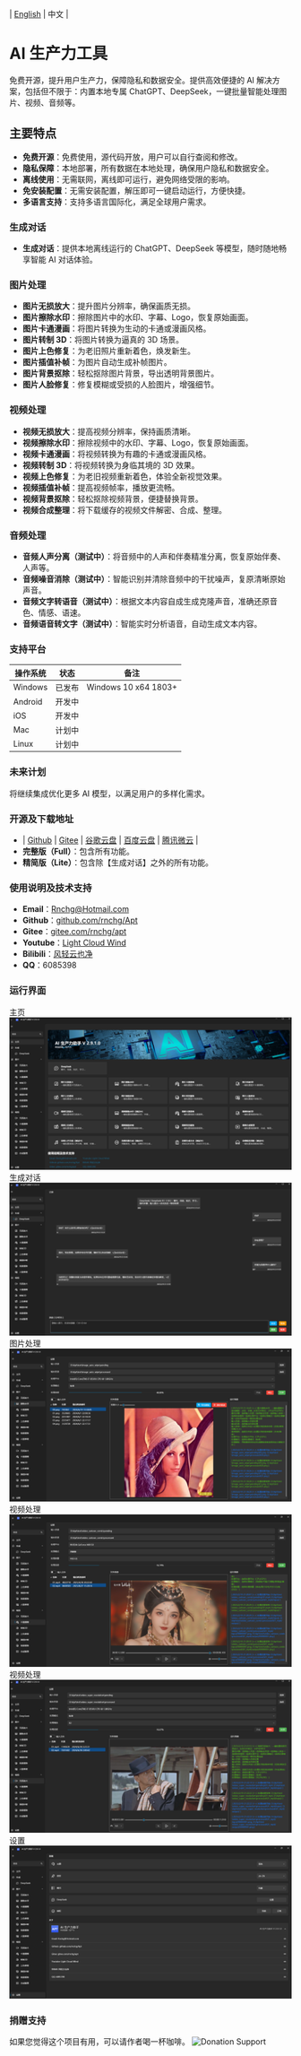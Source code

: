 | [English](README.en-US.md) | 中文 |

# AI 生产力工具

免费开源，提升用户生产力，保障隐私和数据安全。提供高效便捷的 AI 解决方案，包括但不限于：内置本地专属 ChatGPT、DeepSeek，一键批量智能处理图片、视频、音频等。

## 主要特点

- **免费开源**：免费使用，源代码开放，用户可以自行查阅和修改。
- **隐私保障**：本地部署，所有数据在本地处理，确保用户隐私和数据安全。
- **离线使用**：无需联网，离线即可运行，避免网络受限的影响。
- **免安装配置**：无需安装配置，解压即可一键启动运行，方便快捷。
- **多语言支持**：支持多语言国际化，满足全球用户需求。

### 生成对话

- **生成对话**：提供本地离线运行的 ChatGPT、DeepSeek 等模型，随时随地畅享智能 AI 对话体验。

### 图片处理

- **图片无损放大**：提升图片分辨率，确保画质无损。
- **图片擦除水印**：擦除图片中的水印、字幕、Logo，恢复原始画面。
- **图片卡通漫画**：将图片转换为生动的卡通或漫画风格。
- **图片转制 3D**：将图片转换为逼真的 3D 场景。
- **图片上色修复**：为老旧照片重新着色，焕发新生。
- **图片插值补帧**：为图片自动生成补帧图片。
- **图片背景抠除**：轻松抠除图片背景，导出透明背景图片。
- **图片人脸修复**：修复模糊或受损的人脸图片，增强细节。

### 视频处理

- **视频无损放大**：提高视频分辨率，保持画质清晰。
- **视频擦除水印**：擦除视频中的水印、字幕、Logo，恢复原始画面。
- **视频卡通漫画**：将视频转换为有趣的卡通或漫画风格。
- **视频转制 3D**：将视频转换为身临其境的 3D 效果。
- **视频上色修复**：为老旧视频重新着色，体验全新视觉效果。
- **视频插值补帧**：提高视频帧率，播放更流畅。
- **视频背景抠除**：轻松抠除视频背景，便捷替换背景。
- **视频合成整理**：将下载缓存的视频文件解密、合成、整理。

### 音频处理

- **音频人声分离（测试中）**：将音频中的人声和伴奏精准分离，恢复原始伴奏、人声等。
- **音频噪音消除（测试中）**：智能识别并清除音频中的干扰噪声，复原清晰原始声音。
- **音频文字转语音（测试中）**：根据文本内容自成生成克隆声音，准确还原音色、情感、语速。
- **音频语音转文字（测试中）**：智能实时分析语音，自动生成文本内容。

### 支持平台

| 操作系统 | 状态   | 备注                 |
| -------- | ------ | -------------------- |
| Windows  | 已发布 | Windows 10 x64 1803+ |
| Android  | 开发中 |                      |
| iOS      | 开发中 |                      |
| Mac      | 计划中 |                      |
| Linux    | 计划中 |                      |

### 未来计划

将继续集成优化更多 AI 模型，以满足用户的多样化需求。

### 开源及下载地址

- | [Github](https://github.com/rnchg/Apt/releases/latest) | [Gitee](https://gitee.com/rnchg/apt/releases/latest) | [谷歌云盘](https://drive.google.com/drive/folders/1o-SxxA2oAKjQkh-X83TN_zHjHIvOBe0V?usp=sharing) | [百度云盘](https://pan.baidu.com/s/1I_DwtX15492z6B6ZHDhJ-Q?pwd=1234) | [腾讯微云](https://share.weiyun.com/vGiBjW8d) |
- **完整版（Full）**：包含所有功能。
- **精简版（Lite）**：包含除【生成对话】之外的所有功能。

### 使用说明及技术支持

- **Email**：[Rnchg@Hotmail.com](mailto:Rnchg@Hotmail.com)
- **Github**：[github.com/rnchg/Apt](https://github.com/rnchg/Apt)
- **Gitee**：[gitee.com/rnchg/apt](https://gitee.com/rnchg/apt)
- **Youtube**：[Light Cloud Wind](https://www.youtube.com/channel/UCHKH3bLpd8giPyr6x5sKGfw)
- **Bilibili**：[风轻云也净](https://space.bilibili.com/478375442)
- **QQ**：6085398

### 运行界面

主页
![主页](.assets/zh-CN/dashboard.png)
生成对话
![生成对话](.assets/zh-CN/gen_chat.png)
图片处理
![图片处理](.assets/zh-CN/image_auto_wipe.png)
视频处理
![视频处理](.assets/zh-CN/video_cartoon_comic.png)
视频处理
![视频处理](.assets/zh-CN/video_super_resolution.png)
设置
![设置](.assets/zh-CN/settings.png)

### 捐赠支持

如果您觉得这个项目有用，可以请作者喝一杯咖啡。
![Donation Support](.assets/donate.png)
